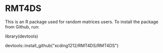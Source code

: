 # RMT4DS

This is an R package used for random matrices users.  To install the package from Github, run:

library(devtools)

devtools::install_github("xcding1212/RMT4DS/RMT4DS")
